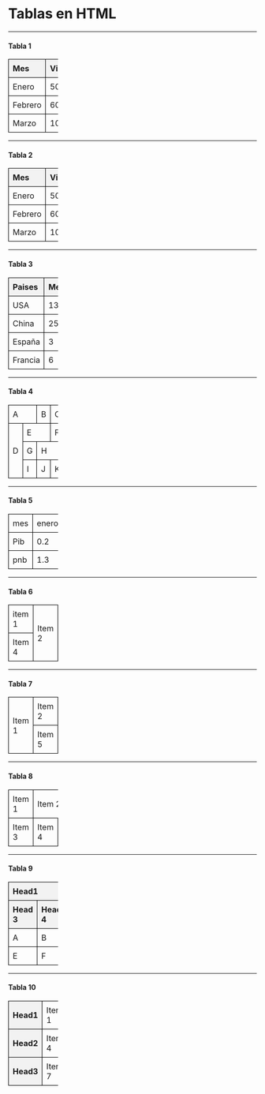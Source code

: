 <!--Lisandro Josafath Rocha Ramos-->
<!DOCTYPE html>
<html lang="es">
<style>
    table{
        width: 20%;
        border-collapse: collapse;
    }
    th, td {
        border: 1px solid black;
        padding: 8px;
        text-align: left;
    }
    th{
        background-color: #f2f2f2;
    }
    caption{
        front-size: 1.5em;
        margin: 10px;
    }
</style>
<head>
    <meta charset="UTF-8">
    <title>Tablas - HTML</title>
</head>
<body>
    <h1>Tablas en HTML</h1>
    <hr>
    <h4>Tabla 1</h4>
    <table>
        <tr>
            <th>Mes</th>
            <th>Visitas</th>
            <th>Clicks</th>
        </tr>
        <tr>
            <td>Enero</td>
            <td>500</td>
            <td>25</td>
        </tr>
        <tr>
            <td>Febrero</td>
            <td>600</td>
            <td>20</td>
        </tr>
        <tr>
            <td>Marzo</td>
            <td>1000</td>
            <td>50</td>
        </tr>
    </table>
    <hr>
    <h4>Tabla 2</h4>
    <table>
        <tr>
            <th>Mes</th>
            <th>Visitas</th>
            <th>Clicks</th>
        </tr>
        <tr>
            <td>Enero</td>
            <td>500</td>
            <td>25</td>
        </tr>
        <tr>
            <td>Febrero</td>
            <td>600</td>
            <td>20</td>
        </tr>
        <tr>
            <td>Marzo</td>
            <td>1000</td>
            <td>50</td>
        </tr>
    </table>
    <hr>
    <h4>Tabla 3</h4>
    <table>
        <tr>
            <th>Paises</th>
            <th>Medallas</th>
        </tr>
        <tr>
            <td>USA</td>
            <td>133</td>
        </tr>
        <tr>
            <td>China</td>
            <td>25</td>
        </tr>
        <tr>
            <td>España</td>
            <td>3</td>
        </tr>
        <tr>
            <td>Francia</td>
            <td>6</td>
        </tr>
    </table>
    <hr>
    <h4>Tabla 4</h4>
    <table>
        <tbody>
            <tr>
                <td colspan="2">A</td>
                <td>B</td>
                <td>C</td>
            </tr>
            <tr>
                <td rowspan="3">D</td>
                <td colspan="2">E</td>
                <td>F</td>
            </tr>
            <tr>
                <td>G</td>
                <td colspan="2"> H</td>
            </tr>
            <tr>
                <td>I</td>
                <td>J</td>
                <td>K</td>
            </tr>
        </tbody>
    </table>
    <hr>
    <h4>Tabla 5</h4>
    <table>
        <tbody>
            <tr>
                <td>mes</td>
                <td>enero</td>
                <td>febrero</td>
                <td>marzo</td>
                <td>abril</td>
                <td>mayo</td>
                <td>junio</td>
            </tr>
            <tr>
                <td>Pib</td>
                <td>0.2</td>
                <td>0.4</td>
                <td>0.2</td>
                <td>0.3</td>
                <td>0.1</td>
                <td>0.2</td>
            </tr>
            <tr>
                <td>pnb</td>
                <td>1.3</td>
                <td>1.2</td>
                <td>1.1</td>
                <td>1.9</td>
                <td>1.7</td>
                <td>1.6</td>
            </tr>
        </tbody>
    </table>
    <hr>
    <h4>Tabla 6</h4>
    <table>
        <tbody>
        <tr>
            <td colspan="2" >item 1</td>
            <td rowspan="2">Item 2</td>
            <td colspan="2">Item 3</td>
        </tr>
        <tr>
            <td colspan="2">Item 4</td>
            <td colspan="2">Item 5</td>
        </tr>
        </tbody>
    </table>    <hr>
    <h4>Tabla 7</h4>
    <table>
        <tbody>
        <tr>
            <td rowspan="2">Item 1</td>
            <td>Item 2</td>
            <td>Item 3</td>
            <td>Item 4</td>
        </tr>
        <tr>
            <td>Item 5</td>
            <td>Item 6</td>
            <td>Item 7</td>
        </tr>
        </tbody>
    </table>
    <hr>
    <h4>Tabla 8</h4>
    <table>
        <tbody>
        <tr>
            <td>Item 1</td>
            <td colspan="2">Item 2</td>
        </tr>
        <tr>
            <td>Item 3</td>
            <td>Item 4</td>
            <td>Item 5</td>
        </tr>
        </tbody>
    </table>
    <hr>
    <h4>Tabla 9</h4>
    <table>
        <tbody>
            <tr>
                <th colspan="2">Head1</th>
                <th colspan="2">Head2</th>
            </tr>
            <tr>
                <th>Head 3</th>
                <th>Head 4</th>
                <th>Head 5</th>
                <th>Head 6</th>
            </tr>
            <tr>
                <td>A</td>
                <td>B</td>
                <td>C</td>
                <td>D</td>
            </tr>
            <tr>
                <td>E</td>
                <td>F</td>
                <td>G</td>
                <td>H</td>
            </tr>
        </tbody>
    </table>
    <hr>
    <h4>Tabla 10</h4>
    <table>
        <tbody>
        <tr>
            <th>Head1</th>
            <td>Item 1</td>
            <td>Item 2</td>
            <td>Item 3</td>
        </tr>
        <tr>
            <th>Head2</th>
            <td>Item 4</td>
            <td>Item 5</td>
            <td>Item 6</td>
        </tr>
        <tr>
            <th>Head3</th>
            <td>Item 7</td>
            <td>Item 8</td>
            <td>Item 9</td>
        </tr>
        </tbody>
    </table>
</body>
</html>
